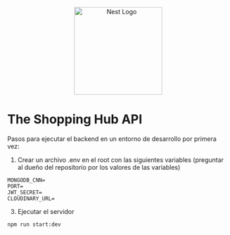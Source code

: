 <p align="center">
  <a href="http://nestjs.com/" target="blank"><img src="https://nestjs.com/img/logo-small.svg" width="200" alt="Nest Logo" /></a>
</p>

# The Shopping Hub API
Pasos para ejecutar el backend en un entorno de desarrollo por primera vez:
1. Crear un archivo .env en el root con las siguientes variables (preguntar al dueño del repositorio por los valores de las variables)
```
MONGODB_CNN=
PORT=
JWT_SECRET=
CLOUDINARY_URL=
```
3. Ejecutar el servidor
```
npm run start:dev
```